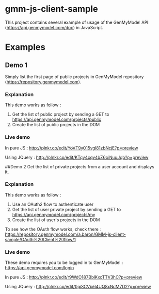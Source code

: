 gmm-js-client-sample
====================

This project contains several example of usage of the GenMyModel API (https://api.genmymodel.com/doc) in JavaScript.

# Examples

## Demo 1
Simply list the first page of public projects in GenMyModel repository (https://repository.genmymodel.com).

### Explanation
This demo works as follow :
 1. Get the list of public project by sending a GET to https://api.genmymodel.com/projects/public
 2. Create the list of public projects in the DOM

### Live demo
In pure JS :
 http://plnkr.co/edit/YoVT9y015vgI81zbNcjE?p=preview

Using JQuery :
 http://plnkr.co/edit/KTqy4xqy4bZ6oiNuuJqb?p=preview

##Demo 2
Get the list of private projects from a user account and displays it.

### Explanation
This demo works as follow :
 1. Use an OAuth2 flow to authenticate user
 2. Get the list of user private project by sending a GET to https://api.genmymodel.com/projects/my
 3. Create the list of user's projects in the DOM

To see how the OAuth flow works, check there :
 https://repository.genmymodel.com/a.baron/GMM-js-client-sample/OAuth%20Client%20flow/1

### Live demo
These demo requires you to be logged in to GenMyModel :
 https://api.genmymodel.com/login

In pure JS :
 http://plnkr.co/edit/r9WdO187BblKxoTTV3hC?p=preview

Using JQuery :
 http://plnkr.co/edit/0gjSCVix64UQ8xNdM7D2?p=preview

